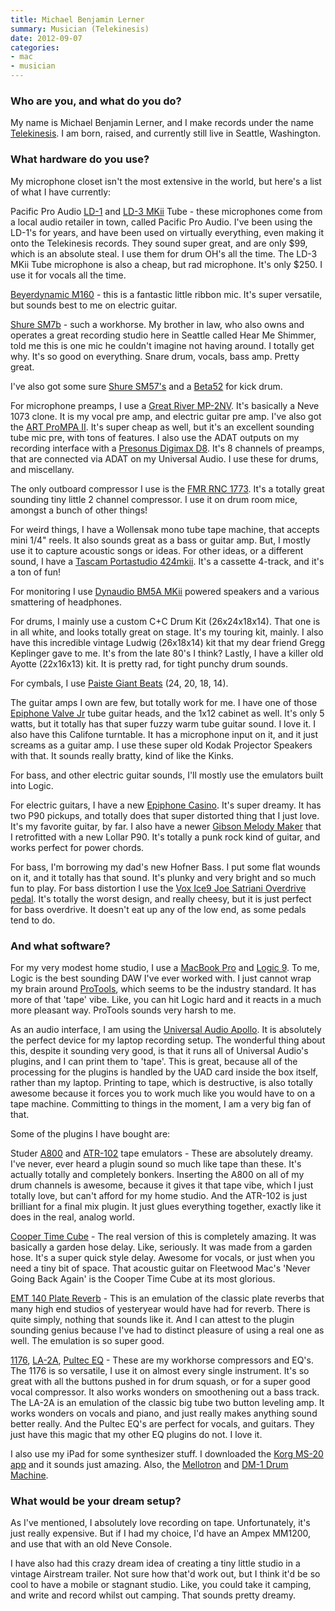 ```yaml
---
title: Michael Benjamin Lerner
summary: Musician (Telekinesis)
date: 2012-09-07
categories:
- mac
- musician
---
```


### Who are you, and what do you do?

My name is Michael Benjamin Lerner, and I make records under the name [Telekinesis](http://www.mergerecords.com/artists/telekinesis/ "Michael's band page on Merge."). I am born, raised, and currently still live in Seattle, Washington. 

### What hardware do you use?

My microphone closet isn't the most extensive in the world, but here's a list of what I have currently:

Pacific Pro Audio [LD-1][] and [LD-3 MKii][ld-3-mkii] Tube - these microphones come from a local audio retailer in town, called Pacific Pro Audio. I've been using the LD-1's for years, and have been used on virtually everything, even making it onto the Telekinesis records. They sound super great, and are only $99, which is an absolute steal. I use them for drum OH's all the time. The LD-3 MKii Tube microphone is also a cheap, but rad microphone. It's only $250. I use it for vocals all the time. 

[Beyerdynamic M160][m-160] - this is a fantastic little ribbon mic. It's super versatile, but sounds best to me on electric guitar. 

[Shure SM7b][sm7b] - such a workhorse. My brother in law, who also owns and operates a great recording studio here in Seattle called Hear Me Shimmer, told me this is one mic he couldn't imagine not having around. I totally get why. It's so good on everything. Snare drum, vocals, bass amp. Pretty great.

I've also got some sure [Shure SM57's][sm57] and a [Beta52][beta-52a] for kick drum.

For microphone preamps, I use a [Great River MP-2NV][mp-2nv]. It's basically a Neve 1073 clone. It is my vocal pre amp, and electric guitar pre amp. I've also got the [ART ProMPA II][prompa-ii]. It's super cheap as well, but it's an excellent sounding tube mic pre, with tons of features. I also use the ADAT outputs on my recording interface with a [Presonus Digimax D8][digimax-d8]. It's 8 channels of preamps, that are connected via ADAT on my Universal Audio. I use these for drums, and miscellany.

The only outboard compressor I use is the [FMR RNC 1773][rnc1773]. It's a totally great sounding tiny little 2 channel compressor. I use it on drum room mice, amongst a bunch of other things!

For weird things, I have a Wollensak mono tube tape machine, that accepts mini 1/4" reels. It also sounds great as a bass or guitar amp. But, I mostly use it to capture acoustic songs or ideas. For other ideas, or a different sound, I have a [Tascam Portastudio 424mkii][424-mkii]. It's a cassette 4-track, and it's a ton of fun!

For monitoring I use [Dynaudio BM5A MKii][bm5a-mkii] powered speakers and a various smattering of headphones.

For drums, I mainly use a custom C+C Drum Kit (26x24x18x14). That one is in all white, and looks totally great on stage. It's my touring kit, mainly. I also have this incredible vintage Ludwig (26x18x14) kit that my dear friend Gregg Keplinger gave to me. It's from the late 80's I think? Lastly, I have a killer old Ayotte (22x16x13) kit. It is pretty rad, for tight punchy drum sounds.

For cymbals, I use [Paiste Giant Beats][giant-beat] (24, 20, 18, 14).

The guitar amps I own are few, but totally work for me. I have one of those [Epiphone Valve Jr][valve-junior] tube guitar heads, and the 1x12 cabinet as well. It's only 5 watts, but it totally has that super fuzzy warm tube guitar sound. I love it. I also have this Califone turntable. It has a microphone input on it, and it just screams as a guitar amp. I use these super old Kodak Projector Speakers with that. It sounds really bratty, kind of like the Kinks. 

For bass, and other electric guitar sounds, I'll mostly use the emulators built into Logic.

For electric guitars, I have a new [Epiphone Casino][casino]. It's super dreamy. It has two P90 pickups, and totally does that super distorted thing that I just love. It's my favorite guitar, by far. I also have a newer [Gibson Melody Maker][melody-maker] that I retrofitted with a new Lollar P90. It's totally a punk rock kind of guitar, and works perfect for power chords.

For bass, I'm borrowing my dad's new Hofner Bass. I put some flat wounds on it, and it totally has that sound. It's plunky and very bright and so much fun to play. For bass distortion I use the [Vox Ice9 Joe Satriani Overdrive pedal][ice-9]. It's totally the worst design, and really cheesy, but it is just perfect for bass overdrive. It doesn't eat up any of the low end, as some pedals tend to do.

### And what software?

For my very modest home studio, I use a [MacBook Pro][macbook-pro] and [Logic 9][logic-pro]. To me, Logic is the best sounding DAW I've ever worked with. I just cannot wrap my brain around [ProTools][pro-tools], which seems to be the industry standard. It has more of that 'tape' vibe. Like, you can hit Logic hard and it reacts in a much more pleasant way. ProTools sounds very harsh to me.

As an audio interface, I am using the [Universal Audio Apollo][apollo]. It is absolutely the perfect device for my laptop recording setup. The wonderful thing about this, despite it sounding very good, is that it runs all of Universal Audio's plugins, and I can print them to 'tape'. This is great, because all of the processing for the plugins is handled by the UAD card inside the box itself, rather than my laptop. Printing to tape, which is destructive, is also totally awesome because it forces you to work much like you would have to on a tape machine. Committing to things in the moment, I am a very big fan of that. 

Some of the plugins I have bought are:

Studer [A800][] and [ATR-102][] tape emulators - These are absolutely dreamy. I've never, ever heard a plugin sound so much like tape than these. It's actually totally and completely bonkers. Inserting the A800 on all of my drum channels is awesome, because it gives it that tape vibe, which I just totally love, but can't afford for my home studio. And the ATR-102 is just brilliant for a final mix plugin. It just glues everything together, exactly like it does in the real, analog world.

[Cooper Time Cube][time-cube] - The real version of this is completely amazing. It was basically a garden hose delay. Like, seriously. It was made from a garden hose. It's a super quick style delay. Awesome for vocals, or just when you need a tiny bit of space. That acoustic guitar on Fleetwood Mac's 'Never Going Back Again' is the Cooper Time Cube at its most glorious.

[EMT 140 Plate Reverb][140] - This is an emulation of the classic plate reverbs that many high end studios of yesteryear would have had for reverb. There is quite simply, nothing that sounds like it. And I can attest to the plugin sounding genius because I've had to distinct pleasure of using a real one as well. The emulation is so super good.

[1176][], [LA-2A][], [Pultec EQ][pro-eq] - These are my workhorse compressors and EQ's. The 1176 is so versatile, I use it on almost every single instrument. It's so great with all the buttons pushed in for drum squash, or for a super good vocal compressor. It also works wonders on smoothening out a bass track. The LA-2A is an emulation of the classic big tube two button leveling amp. It works wonders on vocals and piano, and just really makes anything sound better really. And the Pultec EQ's are perfect for vocals, and guitars. They just have this magic that my other EQ plugins do not. I love it.

I also use my iPad for some synthesizer stuff. I downloaded the [Korg MS-20 app][ims-20-ios] and it sounds just amazing. Also, the [Mellotron][m3000-ios] and [DM-1 Drum Machine][dm1-ios].

### What would be your dream setup?

As I've mentioned, I absolutely love recording on tape. Unfortunately, it's just really expensive. But if I had my choice, I'd have an Ampex MM1200, and use that with an old Neve Console. 

I have also had this crazy dream idea of creating a tiny little studio in a vintage Airstream trailer. Not sure how that'd work out, but I think it'd be so cool to have a mobile or stagnant studio. Like, you could take it camping, and write and record whilst out camping. That sounds pretty dreamy.

[1176]: http://www.uaudio.com/store/compressors-limiters/1176-collection.html "An audio plugin that emulates the 1176 limiter."
[140]: http://www.uaudio.com/store/reverbs/emt-140.html "An audio plugin that emulates the 140 reverberator."
[424-mkii]: https://homerecording.com/tas424.html "A portable recorder/mixer."
[a800]: http://www.uaudio.com/store/special-processing/studer-a800-tape-recorder.html "An audio plugin that emulates the A800 tape machine."
[apollo]: https://www.uaudio.com:443/interfaces/apollo.html "A Firewire/Thunderbolt audio interface."
[atr-102]: http://www.uaudio.com/store/special-processing/ampex-atr-102.html "An audio plugin that emulates the ATR-102 tape machine."
[beta-52a]: http://www.shure.com/americas/products/microphones/beta/beta-52a-kick-drum-microphone "A kick drum microphone."
[bm5a-mkii]: https://www.amazon.com/Dynaudio-BM5A-mkII-Channel-Monitor/dp/B0050SNCPM "Studio speakers."
[casino]: http://www.epiphone.com/products/electrics/archtop/casino.aspx "An electric guitar."
[digimax-d8]: https://www.presonus.com/products/DigiMax-D8 "An eight channel preamp."
[dm1-ios]: http://fingerlab.net/portfolio/dm1 "A drum machine app."
[giant-beat]: http://www.paiste.com/e/cymbals.php?action=category&category=7&family=7&model=91 "Drum cymbals."
[ice-9]: https://www.amazon.com/Vox-JS-OD-Overdrive-Effect-Pedal/dp/B003N11AIY "An overdrive pedal for guitars."
[ims-20-ios]: https://itunes.apple.com/us/app/korg-ims-20/id401142966 "An app that recreates the MS-20 analog synth."
[la-2a]: http://www.uaudio.com/store/compressors-limiters/la-2a.html "An audio plugin that emulates the LA-2A levelling amp."
[ld-1]: http://www.pacificproaudio.com/ld1_specs.asp "A condenser microphone."
[ld-3-mkii]: https://web.archive.org/web/20120913073411/http://store.pacificproaudio.com/product_info.php/products_id/118 "A condenser microphone."
[logic-pro]: https://www.apple.com/logic-pro/ "A professional audio application for the Mac."
[m-160]: https://north-america.beyerdynamic.com/shop/mp/microphones/vocals-and-instruments/studio-vocals/m-160.html "A double ribbon microphone."
[m3000-ios]: https://itunes.apple.com/us/app/mellotronics-m3000-for-ipad/id375100093 "An app that recreates the M3000 tape replay instrument."
[macbook-pro]: https://www.apple.com/macbook-pro/ "A laptop."
[melody-maker]: http://www2.gibson.com/products/electric-guitars/melody-maker/gibson-usa/melody-maker.aspx "An electric guitar."
[mp-2nv]: https://www.amazon.com/Great-River-MP-2NV-Channel-Preamp/dp/B003Y583H0 "A two channel mic preamp."
[pro-eq]: http://www.uaudio.com/store/equalizers/pultec-pro.html "An audio plugin that emulates the MEQ-5 and EQP-1A equalizers."
[pro-tools]: https://www.avid.com/US/products/Pro-Tools-8-Software "Audio editing and processing software."
[prompa-ii]: http://artproaudio.com/art_products/signal_processing/multi_channel_tube_preamps/product/pro_mpa-ii/ "A two channel microphone preamp."
[rnc1773]: https://www.amazon.com/FMR-RNC-1773-Compressor-Unit/dp/B0006I935Y "A stereo compressor."
[sm57]: http://www.shure.com/americas/products/microphones/sm/sm57-instrument-microphone "An instrument microphone."
[sm7b]: http://www.shure.com/americas/products/microphones/sm/sm7b-vocal-microphone "A dynamic microphone."
[time-cube]: http://www.uaudio.com/store/delay-modulation/cooper-time-cube.html "An audio plugin that emulates the Time Cube audio delay."
[valve-junior]: https://en.wikipedia.org/wiki/Epiphone_Valve_Junior "A guitar amp."
